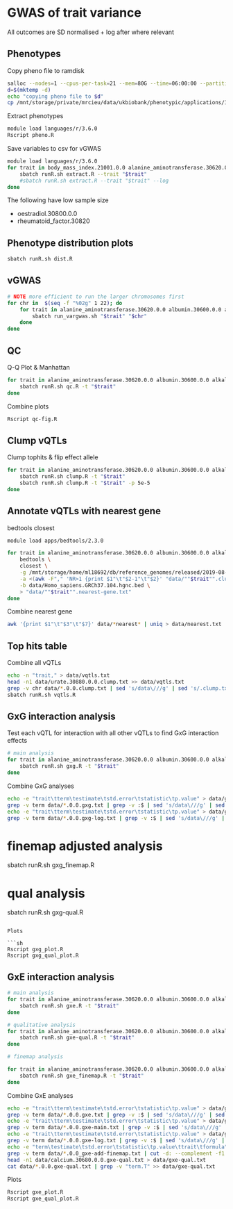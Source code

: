 # GWAS of trait variance

All outcomes are SD normalised + log after where relevant

## Phenotypes

Copy pheno file to ramdisk

```sh
salloc --nodes=1 --cpus-per-task=21 --mem=80G --time=06:00:00 --partition=mrcieu
d=$(mktemp -d)
echo "copying pheno file to $d"
cp /mnt/storage/private/mrcieu/data/ukbiobank/phenotypic/applications/15825/2019-05-02/data/data.33352.csv "$d"/
```

Extract phenotypes

```sh
module load languages/r/3.6.0
Rscript pheno.R
```

Save variables to csv for vGWAS

```sh
module load languages/r/3.6.0
for trait in body_mass_index.21001.0.0 alanine_aminotransferase.30620.0.0 albumin.30600.0.0 alkaline_phosphatase.30610.0.0 apolipoprotein_a.30630.0.0 apolipoprotein_b.30640.0.0 aspartate_aminotransferase.30650.0.0 c_reactive_protein.30710.0.0 calcium.30680.0.0 cholesterol.30690.0.0 creatinine.30700.0.0 cystatin_c.30720.0.0 direct_bilirubin.30660.0.0 gamma_glutamyltransferase.30730.0.0 glucose.30740.0.0 glycated_haemoglobin.30750.0.0 hdl_cholesterol.30760.0.0 igf_1.30770.0.0 ldl_direct.30780.0.0 lipoprotein_a.30790.0.0 oestradiol.30800.0.0 phosphate.30810.0.0 rheumatoid_factor.30820.0.0 shbg.30830.0.0 testosterone.30850.0.0 total_bilirubin.30840.0.0 total_protein.30860.0.0 triglycerides.30870.0.0 urate.30880.0.0 urea.30670.0.0 vitamin_d.30890.0.0; do
    sbatch runR.sh extract.R --trait "$trait"
    #sbatch runR.sh extract.R --trait "$trait" --log
done
```

The following have low sample size
- oestradiol.30800.0.0
- rheumatoid_factor.30820

## Phenotype distribution plots

```sh
sbatch runR.sh dist.R
```

## vGWAS

```sh
# NOTE more efficient to run the larger chromosomes first
for chr in  $(seq -f "%02g" 1 22); do
    for trait in alanine_aminotransferase.30620.0.0 albumin.30600.0.0 alkaline_phosphatase.30610.0.0 apolipoprotein_a.30630.0.0 apolipoprotein_b.30640.0.0 aspartate_aminotransferase.30650.0.0 c_reactive_protein.30710.0.0 calcium.30680.0.0 cholesterol.30690.0.0 creatinine.30700.0.0 cystatin_c.30720.0.0 direct_bilirubin.30660.0.0 gamma_glutamyltransferase.30730.0.0 glucose.30740.0.0 glycated_haemoglobin.30750.0.0 hdl_cholesterol.30760.0.0 igf_1.30770.0.0 ldl_direct.30780.0.0 lipoprotein_a.30790.0.0 oestradiol.30800.0.0 phosphate.30810.0.0 rheumatoid_factor.30820.0.0 shbg.30830.0.0 testosterone.30850.0.0 total_bilirubin.30840.0.0 total_protein.30860.0.0 triglycerides.30870.0.0 urate.30880.0.0 urea.30670.0.0 vitamin_d.30890.0.0; do
        sbatch run_vargwas.sh "$trait" "$chr"
    done
done
```

## QC

Q-Q Plot & Manhattan

```sh
for trait in alanine_aminotransferase.30620.0.0 albumin.30600.0.0 alkaline_phosphatase.30610.0.0 apolipoprotein_a.30630.0.0 apolipoprotein_b.30640.0.0 aspartate_aminotransferase.30650.0.0 c_reactive_protein.30710.0.0 calcium.30680.0.0 cholesterol.30690.0.0 creatinine.30700.0.0 cystatin_c.30720.0.0 direct_bilirubin.30660.0.0 gamma_glutamyltransferase.30730.0.0 glucose.30740.0.0 glycated_haemoglobin.30750.0.0 hdl_cholesterol.30760.0.0 igf_1.30770.0.0 ldl_direct.30780.0.0 lipoprotein_a.30790.0.0 oestradiol.30800.0.0 phosphate.30810.0.0 rheumatoid_factor.30820.0.0 shbg.30830.0.0 testosterone.30850.0.0 total_bilirubin.30840.0.0 total_protein.30860.0.0 triglycerides.30870.0.0 urate.30880.0.0 urea.30670.0.0 vitamin_d.30890.0.0; do
    sbatch runR.sh qc.R -t "$trait"
done
```

Combine plots

```sh
Rscript qc-fig.R
```

## Clump vQTLs

Clump tophits & flip effect allele

```sh
for trait in alanine_aminotransferase.30620.0.0 albumin.30600.0.0 alkaline_phosphatase.30610.0.0 apolipoprotein_a.30630.0.0 apolipoprotein_b.30640.0.0 aspartate_aminotransferase.30650.0.0 c_reactive_protein.30710.0.0 calcium.30680.0.0 cholesterol.30690.0.0 creatinine.30700.0.0 cystatin_c.30720.0.0 direct_bilirubin.30660.0.0 gamma_glutamyltransferase.30730.0.0 glucose.30740.0.0 glycated_haemoglobin.30750.0.0 hdl_cholesterol.30760.0.0 igf_1.30770.0.0 ldl_direct.30780.0.0 lipoprotein_a.30790.0.0 oestradiol.30800.0.0 phosphate.30810.0.0 rheumatoid_factor.30820.0.0 shbg.30830.0.0 testosterone.30850.0.0 total_bilirubin.30840.0.0 total_protein.30860.0.0 triglycerides.30870.0.0 urate.30880.0.0 urea.30670.0.0 vitamin_d.30890.0.0; do
    sbatch runR.sh clump.R -t "$trait"
    sbatch runR.sh clump.R -t "$trait" -p 5e-5
done
```

## Annotate vQTLs with nearest gene

bedtools closest

```sh
module load apps/bedtools/2.3.0

for trait in alanine_aminotransferase.30620.0.0 albumin.30600.0.0 alkaline_phosphatase.30610.0.0 apolipoprotein_a.30630.0.0 apolipoprotein_b.30640.0.0 aspartate_aminotransferase.30650.0.0 c_reactive_protein.30710.0.0 calcium.30680.0.0 cholesterol.30690.0.0 creatinine.30700.0.0 cystatin_c.30720.0.0 direct_bilirubin.30660.0.0 gamma_glutamyltransferase.30730.0.0 glucose.30740.0.0 glycated_haemoglobin.30750.0.0 hdl_cholesterol.30760.0.0 igf_1.30770.0.0 ldl_direct.30780.0.0 lipoprotein_a.30790.0.0 oestradiol.30800.0.0 phosphate.30810.0.0 rheumatoid_factor.30820.0.0 shbg.30830.0.0 testosterone.30850.0.0 total_bilirubin.30840.0.0 total_protein.30860.0.0 triglycerides.30870.0.0 urate.30880.0.0 urea.30670.0.0 vitamin_d.30890.0.0; do
    bedtools \
    closest \
    -g /mnt/storage/home/ml18692/db/reference_genomes/released/2019-08-30/data/2.8/b37/human_g1k_v37.fasta.fai \
    -a <(awk -F"," 'NR>1 {print $1"\t"$2-1"\t"$2}' "data/""$trait"".clump.txt" | sort -k1,1n -k2,2n) \
    -b data/Homo_sapiens.GRCh37.104.hgnc.bed \
    > "data/""$trait"".nearest-gene.txt"
done
```

Combine nearest gene

```sh
awk '{print $1"\t"$3"\t"$7}' data/*nearest* | uniq > data/nearest.txt
```

## Top hits table

Combine all vQTLs

```sh
echo -n "trait," > data/vqtls.txt
head -n1 data/urate.30880.0.0.clump.txt >> data/vqtls.txt
grep -v chr data/*.0.0.clump.txt | sed 's/data\///g' | sed 's/.clump.txt:/,/g' >> data/vqtls.txt
sbatch runR.sh vqtls.R
```

## GxG interaction analysis

Test each vQTL for interaction with all other vQTLs to find GxG interaction effects

```sh
# main analysis
for trait in alanine_aminotransferase.30620.0.0 albumin.30600.0.0 alkaline_phosphatase.30610.0.0 apolipoprotein_a.30630.0.0 apolipoprotein_b.30640.0.0 aspartate_aminotransferase.30650.0.0 c_reactive_protein.30710.0.0 calcium.30680.0.0 cholesterol.30690.0.0 creatinine.30700.0.0 cystatin_c.30720.0.0 direct_bilirubin.30660.0.0 gamma_glutamyltransferase.30730.0.0 glucose.30740.0.0 glycated_haemoglobin.30750.0.0 hdl_cholesterol.30760.0.0 igf_1.30770.0.0 ldl_direct.30780.0.0 lipoprotein_a.30790.0.0 oestradiol.30800.0.0 phosphate.30810.0.0 rheumatoid_factor.30820.0.0 shbg.30830.0.0 testosterone.30850.0.0 total_bilirubin.30840.0.0 total_protein.30860.0.0 triglycerides.30870.0.0 urate.30880.0.0 urea.30670.0.0 vitamin_d.30890.0.0; do
    sbatch runR.sh gxg.R -t "$trait"
done
```

Combine GxG analyses

```sh
echo -e "trait\tterm\testimate\tstd.error\tstatistic\tp.value" > data/gxg.txt
grep -v term data/*.0.0.gxg.txt | grep -v :$ | sed 's/data\///g' | sed 's/.gxg.txt:/\t/g' >> data/gxg.txt
echo -e "trait\tterm\testimate\tstd.error\tstatistic\tp.value" > data/gxg-log.txt
grep -v term data/*.0.0.gxg-log.txt | grep -v :$ | sed 's/data\///g' | sed 's/.gxg-log.txt:/\t/g' >> data/gxg-log.txt
```

# finemap adjusted analysis
sbatch runR.sh gxg_finemap.R

# qual analysis
sbatch runR.sh gxg-qual.R
```

Plots

```sh
Rscript gxg_plot.R
Rscript gxg_qual_plot.R
```

## GxE interaction analysis

```sh
# main analysis
for trait in alanine_aminotransferase.30620.0.0 albumin.30600.0.0 alkaline_phosphatase.30610.0.0 apolipoprotein_a.30630.0.0 apolipoprotein_b.30640.0.0 aspartate_aminotransferase.30650.0.0 c_reactive_protein.30710.0.0 calcium.30680.0.0 cholesterol.30690.0.0 creatinine.30700.0.0 cystatin_c.30720.0.0 direct_bilirubin.30660.0.0 gamma_glutamyltransferase.30730.0.0 glucose.30740.0.0 glycated_haemoglobin.30750.0.0 hdl_cholesterol.30760.0.0 igf_1.30770.0.0 ldl_direct.30780.0.0 lipoprotein_a.30790.0.0 oestradiol.30800.0.0 phosphate.30810.0.0 rheumatoid_factor.30820.0.0 shbg.30830.0.0 testosterone.30850.0.0 total_bilirubin.30840.0.0 total_protein.30860.0.0 triglycerides.30870.0.0 urate.30880.0.0 urea.30670.0.0 vitamin_d.30890.0.0; do
    sbatch runR.sh gxe.R -t "$trait"
done

# qualitative analysis
for trait in alanine_aminotransferase.30620.0.0 albumin.30600.0.0 alkaline_phosphatase.30610.0.0 apolipoprotein_a.30630.0.0 apolipoprotein_b.30640.0.0 aspartate_aminotransferase.30650.0.0 c_reactive_protein.30710.0.0 calcium.30680.0.0 cholesterol.30690.0.0 creatinine.30700.0.0 cystatin_c.30720.0.0 direct_bilirubin.30660.0.0 gamma_glutamyltransferase.30730.0.0 glucose.30740.0.0 glycated_haemoglobin.30750.0.0 hdl_cholesterol.30760.0.0 igf_1.30770.0.0 ldl_direct.30780.0.0 lipoprotein_a.30790.0.0 oestradiol.30800.0.0 phosphate.30810.0.0 rheumatoid_factor.30820.0.0 shbg.30830.0.0 testosterone.30850.0.0 total_bilirubin.30840.0.0 total_protein.30860.0.0 triglycerides.30870.0.0 urate.30880.0.0 urea.30670.0.0 vitamin_d.30890.0.0; do
    sbatch runR.sh gxe-qual.R -t "$trait"
done

# finemap analysis

for trait in alanine_aminotransferase.30620.0.0 albumin.30600.0.0 alkaline_phosphatase.30610.0.0 apolipoprotein_a.30630.0.0 apolipoprotein_b.30640.0.0 aspartate_aminotransferase.30650.0.0 c_reactive_protein.30710.0.0 calcium.30680.0.0 cholesterol.30690.0.0 creatinine.30700.0.0 cystatin_c.30720.0.0 direct_bilirubin.30660.0.0 gamma_glutamyltransferase.30730.0.0 glucose.30740.0.0 glycated_haemoglobin.30750.0.0 hdl_cholesterol.30760.0.0 igf_1.30770.0.0 ldl_direct.30780.0.0 lipoprotein_a.30790.0.0 oestradiol.30800.0.0 phosphate.30810.0.0 rheumatoid_factor.30820.0.0 shbg.30830.0.0 testosterone.30850.0.0 total_bilirubin.30840.0.0 total_protein.30860.0.0 triglycerides.30870.0.0 urate.30880.0.0 urea.30670.0.0 vitamin_d.30890.0.0; do
    sbatch runR.sh gxe_finemap.R -t "$trait"
done
```

Combine GxE analyses

```sh
echo -e "trait\tterm\testimate\tstd.error\tstatistic\tp.value" > data/gxe.txt
grep -v term data/*.0.0.gxe.txt | grep -v :$ | sed 's/data\///g' | sed 's/.gxe.txt:/\t/g' >> data/gxe.txt
echo -e "trait\tterm\testimate\tstd.error\tstatistic\tp.value" > data/gxe-main.txt
grep -v term data/*.0.0.gxe-main.txt | grep -v :$ | sed 's/data\///g' | sed 's/.gxe-main.txt:/\t/g' >> data/gxe-main.txt
echo -e "trait\tterm\testimate\tstd.error\tstatistic\tp.value" > data/gxe-log.txt
grep -v term data/*.0.0.gxe-log.txt | grep -v :$ | sed 's/data\///g' | sed 's/.gxe-log.txt:/\t/g' >> data/gxe-log.txt
echo -e "term\testimate\tstd.error\tstatistic\tp.value\ttrait\tformula" > data/gxe-finemap.txt
grep -v term data/*.0.0_gxe-add-finemap.txt | cut -d: --complement -f1 >> data/gxe-finemap.txt
head -n1 data/calcium.30680.0.0.gxe-qual.txt > data/gxe-qual.txt
cat data/*.0.0.gxe-qual.txt | grep -v "term.T" >> data/gxe-qual.txt
```

Plots

```sh
Rscript gxe_plot.R
Rscript gxe_qual_plot.R
```